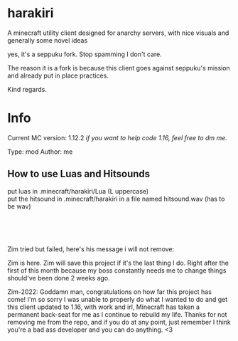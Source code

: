 # harakiri
A minecraft utility client designed for anarchy servers, with nice visuals and generally some novel ideas

yes, it's a seppuku fork. Stop spamming I don't care.

The reason it is a fork is because this client goes against seppuku's mission and already put in place practices.

Kind regards.

# Info
Current MC version: 1.12.2
*if you want to help code 1.16, feel free to dm me.*

Type: mod
Author: me

## How to use Luas and Hitsounds
put luas in .minecraft/harakiri/Lua (L uppercase)<br/>
put the hitsound in .minecraft/harakiri in a file named hitsound.wav (has to be wav)

<br/><br/><br/>

Zim tried but failed, here's his message i will not remove:


Zim is here. Zim will save this project if it's the last thing I do. 
Right after the first of this month because my boss constantly needs me to change things should've been done 2 weeks ago.

Zim-2022:
Goddamn man, congratulations on how far this project has come! I'm so sorry I was unable to properly do what I wanted to do and get this client updated to 1.16, with work and irl, Minecraft has taken a permanent back-seat for me as I continue to rebuild my life. 
Thanks for not removing me from the repo, and if you do at any point, just remember I think you're a bad ass developer and you can do anything. <3
